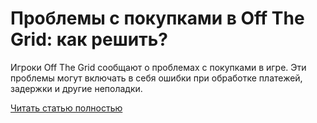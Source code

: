 # Проблемы с покупками в Off The Grid: как решить?



Игроки Off The Grid сообщают о проблемах с покупками в игре. Эти проблемы могут включать в себя ошибки при обработке платежей, задержки и другие неполадки.

[Читать статью полностью](https://xyberbara.com/gaming/off-the-grid-purchases/)
